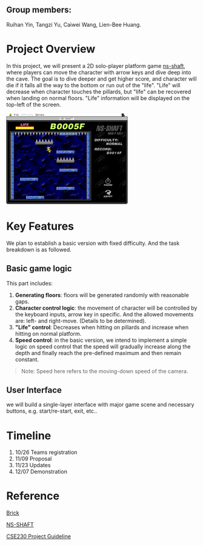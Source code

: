 ## Group members:
Ruihan Yin, Tangzi Yu, Caiwei Wang, Lien-Bee Huang.

# Project Overview

In this project, we will present a 2D solo-player platform game [ns-shaft](https://www.nagi-p.com/v1/eng/nsshaft.html), where players can move the character with arrow keys and dive deep into the cave. The goal is to dive deeper and get higher score, and character will die if it falls all the way to the bottom or run out of the "life". "Life" will decrease when character touches the pillards, but "life" can be recovered when landing on normal floors. "Life" information will be displayed on the top-left of the screen.

![overview](./pictures/nsshaft.gif)

# Key Features

We plan to establish a basic version with fixed difficulty. And the task breakdown is as followed.

## Basic game logic

This part includes:

1. **Generating floors**: floors will be generated randomly with reasonable gaps.
2.  **Character control logic**: the movement of character will be controlled by the keyboard inputs, arrow key in specific. And the allowed movements are: left- and right-move. (Details to be determined).
3.  **"Life" control**: Decreases when hitting on pillards and increase when hitting on normal platform.
4.  **Speed control**: in the basic version, we intend to implement a simple logic on speed control that the speed will gradually increase along the depth and finally reach the pre-defined maximum and then remain constant.
>Note: Speed here refers to the moving-down speed of the camera.

## User Interface

we will build a single-layer interface with major game scene and necessary buttons, e.g. start/re-start, exit, etc..

# Timeline
1. 10/26 Teams registration
2. 11/09 Proposal
3. 11/23 Updates
4. 12/07 Demonstration
   

# Reference

[Brick](https://github.com/jtdaugherty/brick)

[NS-SHAFT](https://www.nagi-p.com/v1/eng/nsshaft.html)

[CSE230 Project Guideline](https://ucsd-cse230-np.github.io/web/project.html)


